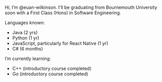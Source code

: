 Hi, I’m @euan-wilkinson. I'll be graduating from Bournemouth University soon with a First Class (Hons) in Software Engineering.

Languages known: 
- Java (2 yrs)
- Python (1 yr)
- JavaScript, particularly for React Native (1 yr)
- C# (6 months)

I’m currently learning:
- C++ (introductory course completed)
- Go (introductory course completed)
